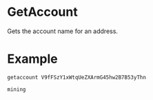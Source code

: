 # GetAccount

Gets the account name for an address.

# Example

```
getaccount V9fFSzY1xWtqUeZXArmG45hw2B7B53yThn

mining

```
